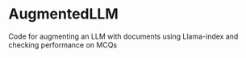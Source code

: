 # AugmentedLLM
Code for augmenting an LLM with documents using Llama-index and checking performance on MCQs
